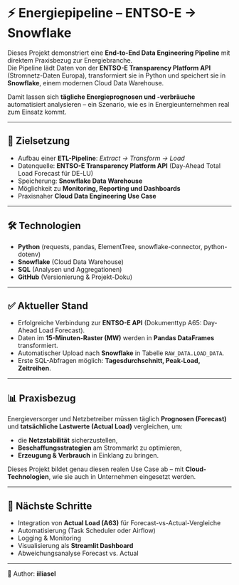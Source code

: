 # ⚡ Energiepipeline – ENTSO-E → Snowflake

Dieses Projekt demonstriert eine **End-to-End Data Engineering Pipeline** mit direktem Praxisbezug zur Energiebranche.  
Die Pipeline lädt Daten von der **ENTSO-E Transparency Platform API** (Stromnetz-Daten Europa), transformiert sie in Python und speichert sie in **Snowflake**, einem modernen Cloud Data Warehouse.  

Damit lassen sich **tägliche Energieprognosen und -verbräuche** automatisiert analysieren – ein Szenario, wie es in Energieunternehmen real zum Einsatz kommt.

---

## 🎯 Zielsetzung

- Aufbau einer **ETL-Pipeline**: *Extract → Transform → Load*  
- Datenquelle: **ENTSO-E Transparency Platform API** (Day-Ahead Total Load Forecast für DE-LU)  
- Speicherung: **Snowflake Data Warehouse**  
- Möglichkeit zu **Monitoring, Reporting und Dashboards**  
- Praxisnaher **Cloud Data Engineering Use Case**  

---

## 🛠️ Technologien

- **Python** (requests, pandas, ElementTree, snowflake-connector, python-dotenv)  
- **Snowflake** (Cloud Data Warehouse)  
- **SQL** (Analysen und Aggregationen)  
- **GitHub** (Versionierung & Projekt-Doku)  

---

## ✅ Aktueller Stand

- Erfolgreiche Verbindung zur **ENTSO-E API** (Dokumenttyp A65: Day-Ahead Load Forecast).  
- Daten im **15-Minuten-Raster (MW)** werden in **Pandas DataFrames** transformiert.  
- Automatischer Upload nach **Snowflake** in Tabelle `RAW_DATA.LOAD_DATA`.  
- Erste SQL-Abfragen möglich: **Tagesdurchschnitt, Peak-Load, Zeitreihen**.  

---

## 📊 Praxisbezug

Energieversorger und Netzbetreiber müssen täglich **Prognosen (Forecast)** und **tatsächliche Lastwerte (Actual Load)** vergleichen, um:  
- die **Netzstabilität** sicherzustellen,  
- **Beschaffungsstrategien** am Strommarkt zu optimieren,  
- **Erzeugung & Verbrauch** in Einklang zu bringen.  

Dieses Projekt bildet genau diesen realen Use Case ab – mit **Cloud-Technologien**, wie sie auch in Unternehmen eingesetzt werden.  

---

## 🚀 Nächste Schritte

- Integration von **Actual Load (A63)** für Forecast-vs-Actual-Vergleiche  
- Automatisierung (Task Scheduler oder Airflow)  
- Logging & Monitoring  
- Visualisierung als **Streamlit Dashboard**  
- Abweichungsanalyse Forecast vs. Actual  

---

👤 Author: **iiliasel**

